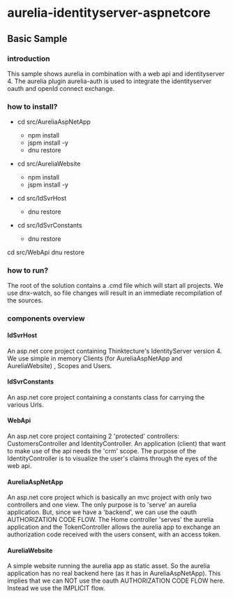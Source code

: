 # aurelia-identityserver-aspnetcore
## Basic Sample
### introduction
This sample shows aurelia in combination with a web api and identityserver 4. The aurelia plugin aurelia-auth is used to integrate the identityserver oauth and openId connect exchange.
### how to install?
  * cd src/AureliaAspNetApp
    * npm install
    * jspm install -y
    * dnu restore
  
  * cd src/AureliaWebsite
    * npm install
    * jspm install -y
  
  * cd src/IdSvrHost
    * dnu restore
  
  * cd src/IdSvrConstants
    * dnu restore
  
  cd src/WebApi
  dnu restore
### how to run?
The root of the solution contains a .cmd file which will start all projects. We use dnx-watch, so file changes will result in an immediate recompilation of the sources.
### components overview
#### IdSvrHost
An asp.net core project containing Thinktecture's IdentityServer version 4. We use simple in memory Clients (for AureliaAspNetApp and AureliaWebsite) , Scopes and Users. 
#### IdSvrConstants
An asp.net core project containing a constants class for carrying the various Urls.
#### WebApi
An asp.net core project containing 2 'protected' controllers: CustomersController and IdentityController. An application (client) that want to make use of the api needs the 'crm' scope. The purpose of the IdentityController is to visualize the user's claims through the eyes of the web api.
#### AureliaAspNetApp
An asp.net core project which is basically an mvc project with only two controllers and one view. The only purpose is to 'serve' an aurelia application. But, since we have a 'backend', we can use the oauth AUTHORIZATION CODE FLOW. The Home controller 'serves' the aurelia application and the TokenController allows the aurelia app to exchange an authorization code received with the users consent, with an access token.
#### AureliaWebsite
A simple website running the aurelia app as static asset. So the aurelia application has no real backend here (as it has in AureliaAspNetApp). This implies that we can NOT use the oauth AUTHORIZATION CODE FLOW here. Instead we use the IMPLICIT flow.
